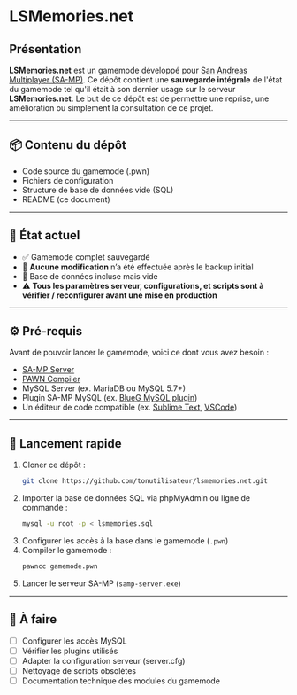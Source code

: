 # LSMemories.net

## Présentation

**LSMemories.net** est un gamemode développé pour [San Andreas Multiplayer (SA-MP)](https://www.sa-mp.com/). Ce dépôt contient une **sauvegarde intégrale** de l'état du gamemode tel qu'il était à son dernier usage sur le serveur **LSMemories.net**.
Le but de ce dépôt est de permettre une reprise, une amélioration ou simplement la consultation de ce projet.

---

## 📦 Contenu du dépôt

- Code source du gamemode (.pwn)
- Fichiers de configuration
- Structure de base de données vide (SQL)
- README (ce document)

---

## 🔧 État actuel

- ✅ Gamemode complet sauvegardé
- 🧠 **Aucune modification** n’a été effectuée après le backup initial
- 📂 Base de données incluse mais vide
- ⚠️ **Tous les paramètres serveur, configurations, et scripts sont à vérifier / reconfigurer avant une mise en production**

---

## ⚙️ Pré-requis

Avant de pouvoir lancer le gamemode, voici ce dont vous avez besoin :

- [SA-MP Server](https://www.sa-mp.com/download.php)
- [PAWN Compiler](https://github.com/Zeex/pawn)
- MySQL Server (ex. MariaDB ou MySQL 5.7+)
- Plugin SA-MP MySQL (ex. [BlueG MySQL plugin](https://github.com/pBlueG/SA-MP-MySQL))
- Un éditeur de code compatible (ex. [Sublime Text](https://www.sublimetext.com/), [VSCode](https://code.visualstudio.com/))

---

## 🚀 Lancement rapide

1. Cloner ce dépôt :
   ```bash
   git clone https://github.com/tonutilisateur/lsmemories.net.git
   ```
2. Importer la base de données SQL via phpMyAdmin ou ligne de commande :
   ```bash
   mysql -u root -p < lsmemories.sql
   ```
3. Configurer les accès à la base dans le gamemode (`.pwn`)
4. Compiler le gamemode :
   ```bash
   pawncc gamemode.pwn
   ```
5. Lancer le serveur SA-MP (`samp-server.exe`)

---

## 📌 À faire

- [ ] Configurer les accès MySQL
- [ ] Vérifier les plugins utilisés
- [ ] Adapter la configuration serveur (server.cfg)
- [ ] Nettoyage de scripts obsolètes
- [ ] Documentation technique des modules du gamemode
